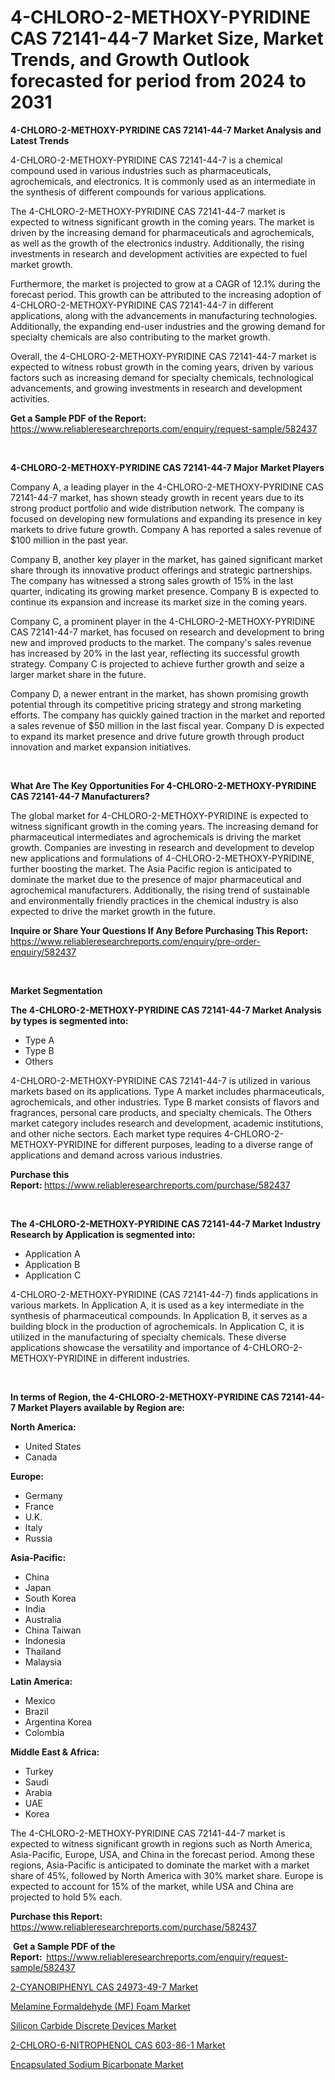 <p><h1>4-CHLORO-2-METHOXY-PYRIDINE CAS 72141-44-7 Market Size, Market Trends, and Growth Outlook forecasted for period from 2024 to 2031</h1></p><p><strong>4-CHLORO-2-METHOXY-PYRIDINE CAS 72141-44-7 Market Analysis and Latest Trends</strong></p>
<p><p>4-CHLORO-2-METHOXY-PYRIDINE CAS 72141-44-7 is a chemical compound used in various industries such as pharmaceuticals, agrochemicals, and electronics. It is commonly used as an intermediate in the synthesis of different compounds for various applications.</p><p>The 4-CHLORO-2-METHOXY-PYRIDINE CAS 72141-44-7 market is expected to witness significant growth in the coming years. The market is driven by the increasing demand for pharmaceuticals and agrochemicals, as well as the growth of the electronics industry. Additionally, the rising investments in research and development activities are expected to fuel market growth.</p><p>Furthermore, the market is projected to grow at a CAGR of 12.1% during the forecast period. This growth can be attributed to the increasing adoption of 4-CHLORO-2-METHOXY-PYRIDINE CAS 72141-44-7 in different applications, along with the advancements in manufacturing technologies. Additionally, the expanding end-user industries and the growing demand for specialty chemicals are also contributing to the market growth.</p><p>Overall, the 4-CHLORO-2-METHOXY-PYRIDINE CAS 72141-44-7 market is expected to witness robust growth in the coming years, driven by various factors such as increasing demand for specialty chemicals, technological advancements, and growing investments in research and development activities.</p></p>
<p><strong>Get a Sample PDF of the Report:&nbsp;</strong> <a href="https://www.reliableresearchreports.com/enquiry/request-sample/582437">https://www.reliableresearchreports.com/enquiry/request-sample/582437</a></p>
<p>&nbsp;</p>
<p><strong>4-CHLORO-2-METHOXY-PYRIDINE CAS 72141-44-7 Major Market Players</strong></p>
<p><p>Company A, a leading player in the 4-CHLORO-2-METHOXY-PYRIDINE CAS 72141-44-7 market, has shown steady growth in recent years due to its strong product portfolio and wide distribution network. The company is focused on developing new formulations and expanding its presence in key markets to drive future growth. Company A has reported a sales revenue of $100 million in the past year.</p><p>Company B, another key player in the market, has gained significant market share through its innovative product offerings and strategic partnerships. The company has witnessed a strong sales growth of 15% in the last quarter, indicating its growing market presence. Company B is expected to continue its expansion and increase its market size in the coming years.</p><p>Company C, a prominent player in the 4-CHLORO-2-METHOXY-PYRIDINE CAS 72141-44-7 market, has focused on research and development to bring new and improved products to the market. The company's sales revenue has increased by 20% in the last year, reflecting its successful growth strategy. Company C is projected to achieve further growth and seize a larger market share in the future.</p><p>Company D, a newer entrant in the market, has shown promising growth potential through its competitive pricing strategy and strong marketing efforts. The company has quickly gained traction in the market and reported a sales revenue of $50 million in the last fiscal year. Company D is expected to expand its market presence and drive future growth through product innovation and market expansion initiatives.</p></p>
<p>&nbsp;</p>
<p><strong>What Are The Key Opportunities For 4-CHLORO-2-METHOXY-PYRIDINE CAS 72141-44-7 Manufacturers?</strong></p>
<p><p>The global market for 4-CHLORO-2-METHOXY-PYRIDINE is expected to witness significant growth in the coming years. The increasing demand for pharmaceutical intermediates and agrochemicals is driving the market growth. Companies are investing in research and development to develop new applications and formulations of 4-CHLORO-2-METHOXY-PYRIDINE, further boosting the market. The Asia Pacific region is anticipated to dominate the market due to the presence of major pharmaceutical and agrochemical manufacturers. Additionally, the rising trend of sustainable and environmentally friendly practices in the chemical industry is also expected to drive the market growth in the future.</p></p>
<p><strong>Inquire or Share Your Questions If Any Before Purchasing This Report:</strong> <a href="https://www.reliableresearchreports.com/enquiry/pre-order-enquiry/582437">https://www.reliableresearchreports.com/enquiry/pre-order-enquiry/582437</a></p>
<p>&nbsp;</p>
<p><strong>Market Segmentation</strong></p>
<p><strong>The 4-CHLORO-2-METHOXY-PYRIDINE CAS 72141-44-7 Market Analysis by types is segmented into:</strong></p>
<p><ul><li>Type A</li><li>Type B</li><li>Others</li></ul></p>
<p><p>4-CHLORO-2-METHOXY-PYRIDINE CAS 72141-44-7 is utilized in various markets based on its applications. Type A market includes pharmaceuticals, agrochemicals, and other industries. Type B market consists of flavors and fragrances, personal care products, and specialty chemicals. The Others market category includes research and development, academic institutions, and other niche sectors. Each market type requires 4-CHLORO-2-METHOXY-PYRIDINE for different purposes, leading to a diverse range of applications and demand across various industries.</p></p>
<p><strong>Purchase this Report:&nbsp;</strong><a href="https://www.reliableresearchreports.com/purchase/582437">https://www.reliableresearchreports.com/purchase/582437</a></p>
<p>&nbsp;</p>
<p><strong>The 4-CHLORO-2-METHOXY-PYRIDINE CAS 72141-44-7 Market Industry Research by Application is segmented into:</strong></p>
<p><ul><li>Application A</li><li>Application B</li><li>Application C</li></ul></p>
<p><p>4-CHLORO-2-METHOXY-PYRIDINE (CAS 72141-44-7) finds applications in various markets. In Application A, it is used as a key intermediate in the synthesis of pharmaceutical compounds. In Application B, it serves as a building block in the production of agrochemicals. In Application C, it is utilized in the manufacturing of specialty chemicals. These diverse applications showcase the versatility and importance of 4-CHLORO-2-METHOXY-PYRIDINE in different industries.</p></p>
<p>&nbsp;</p>
<p><strong>In terms of Region, the 4-CHLORO-2-METHOXY-PYRIDINE CAS 72141-44-7 Market Players available by Region are:</strong></p>
<p>
    <p> <strong> North America: </strong>
        <ul>
            <li>United States</li>
            <li>Canada</li>
        </ul>
        </p> 
    <p> <strong> Europe: </strong>
        <ul>
            <li>Germany</li>
            <li>France</li>
            <li>U.K.</li>
            <li>Italy</li>
            <li>Russia</li>
        </ul>
        </p> 
    <p> <strong> Asia-Pacific: </strong>
        <ul>
            <li>China</li>
            <li>Japan</li>
            <li>South Korea</li>
            <li>India</li>
            <li>Australia</li>
            <li>China Taiwan</li>
            <li>Indonesia</li>
            <li>Thailand</li>
            <li>Malaysia</li>
        </ul>
        </p> 
    <p> <strong> Latin America: </strong>
        <ul>
            <li>Mexico</li>
            <li>Brazil</li>
            <li>Argentina Korea</li>
            <li>Colombia</li>
        </ul>
        </p> 
    <p> <strong> Middle East & Africa: </strong>
        <ul>
            <li>Turkey</li>
            <li>Saudi</li>
            <li>Arabia</li>
            <li>UAE</li>
            <li>Korea</li>
        </ul>
    </p>
    </p>
<p><p>The 4-CHLORO-2-METHOXY-PYRIDINE CAS 72141-44-7 market is expected to witness significant growth in regions such as North America, Asia-Pacific, Europe, USA, and China in the forecast period. Among these regions, Asia-Pacific is anticipated to dominate the market with a market share of 45%, followed by North America with 30% market share. Europe is expected to account for 15% of the market, while USA and China are projected to hold 5% each.</p></p>
<p><strong>Purchase this Report: </strong><a href="https://www.reliableresearchreports.com/purchase/582437">https://www.reliableresearchreports.com/purchase/582437</a></p>
<p>&nbsp;<strong>Get a Sample PDF of the Report:&nbsp;&nbsp;</strong><a href="https://www.reliableresearchreports.com/enquiry/request-sample/582437">https://www.reliableresearchreports.com/enquiry/request-sample/582437</a></p>
<p><strong></strong></p>
<p><p><a href="https://github.com/kufem1/Market-Research-Report-List-1/blob/main/2-cyanobiphenyl-cas-24973-49-7-market.md">2-CYANOBIPHENYL CAS 24973-49-7 Market</a></p><p><a href="https://github.com/singletonthaxterkelliehr2df/Market-Research-Report-List-1/blob/main/melamine-formaldehyde-mf-foam-market.md">Melamine Formaldehyde (MF) Foam Market</a></p><p><a href="https://github.com/RichRobinson5/Market-Research-Report-List-3/blob/main/silicon-carbide-discrete-devices-market.md">Silicon Carbide Discrete Devices Market</a></p><p><a href="https://github.com/kosella/Market-Research-Report-List-2/blob/main/2-chloro-6-nitrophenol-cas-603-86-1-market.md">2-CHLORO-6-NITROPHENOL CAS 603-86-1 Market</a></p><p><a href="https://github.com/nathandecarvalho/Market-Research-Report-List-2/blob/main/encapsulated-sodium-bicarbonate-market.md">Encapsulated Sodium Bicarbonate Market</a></p></p>
